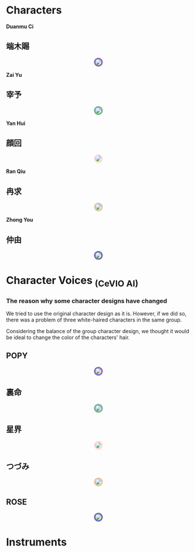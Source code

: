 
# Characters

**Duanmu Ci**

## 端木賜

<p style="text-align:center;"><a href="./?page=artist/duanmuci"><img src="https://user-images.githubusercontent.com/93899740/209605158-5386bb03-1cc0-4146-b784-8b0ec9595c65.png" style="max-width: 200px; border-radius: 50%; border: 4px solid #8B6CB7;"></a></p>

**Zai Yu**

## 宰予

<p style="text-align:center;"><a href="./?page=artist/zaiyu"><img src="https://user-images.githubusercontent.com/93899740/209605161-7e02d1b6-6c69-4efe-aa18-03ee299b1113.png" style="max-width: 200px; border-radius: 50%; border: 4px solid #74B299;"></a></p>

**Yan Hui**

## 顔回

<p style="text-align:center;"><a href="./?page=artist/yanhui"><img src="https://user-images.githubusercontent.com/93899740/209605166-014ecb1c-3bc7-4f90-9c6e-0bfe4bafb6c6.png" style="max-width: 200px; border-radius: 50%; border: 4px solid #FEDDD6;"></a></p>

**Ran Qiu**

## 冉求

<p style="text-align:center;"><a href="./?page=artist/ranqiu"><img src="https://user-images.githubusercontent.com/93899740/209605164-3d2e46e3-2d23-4f7c-b01a-de6616a493d9.png" style="max-width: 200px; border-radius: 50%; border: 4px solid #E2C8A5;"></a></p>

**Zhong You**

## 仲由

<p style="text-align:center;"><a href="./?page=artist/zhongyou"><img src="https://user-images.githubusercontent.com/93899740/209605151-bad1bef9-74f7-4571-a09c-545a37f307a8.png" style="max-width: 200px; border-radius: 50%; border: 4px solid #6E70AC;"></a></p>

# Character Voices <sub>(CeVIO AI)</sub>

### The reason why some character designs have changed

We tried to use the original character design as it is. However, if we did so, there was a problem of three white-haired characters in the same group.

Considering the balance of the group character design, we thought it would be ideal to change the color of the characters' hair.

## POPY

<p style="text-align:center;"><a href="./?page=cv/popy"><img src="https://gwansangg.am/hgjs/files/Popy.png" style="max-width: 200px; border-radius: 50%; border: 4px solid #8B6CB7;"></a></p>

## 裏命

<p style="text-align:center;"><a href="./?page=cv/rime"><img src="https://gwansangg.am/hgjs/files/Rime.png" style="max-width: 200px; border-radius: 50%; border: 4px solid #74B299;"></a></p>

## 星界

<p style="text-align:center;"><a href="./?page=cv/sekai"><img src="https://gwansangg.am/hgjs/files/Sekai.png" style="max-width: 200px; border-radius: 50%; border: 4px solid #FEDDD6;"></a></p>

## つづみ

<p style="text-align:center;"><a href="./?page=cv/tsuzumi"><img src="https://gwansangg.am/hgjs/files/Tsuzumi.png" style="max-width: 200px; border-radius: 50%; border: 4px solid #E2C8A5;"></a></p>

## ROSE

<p style="text-align:center;"><a href="./?page=cv/rose"><img src="https://gwansangg.am/hgjs/files/Rose.png" style="max-width: 200px; border-radius: 50%; border: 4px solid #6E70AC;"></a></p>

# Instruments

